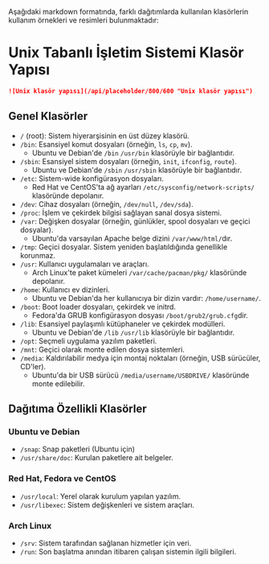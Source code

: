 Aşağıdaki markdown formatında, farklı dağıtımlarda kullanılan klasörlerin kullanım örnekleri ve resimleri bulunmaktadır:

# Unix Tabanlı İşletim Sistemi Klasör Yapısı

```markdown
![Unix klasör yapısı](/api/placeholder/800/600 "Unix klasör yapısı")

```

## Genel Klasörler

- `/` (root): Sistem hiyerarşisinin en üst düzey klasörü.
- `/bin`: Esansiyel komut dosyaları (örneğin, `ls`, `cp`, `mv`).
  - Ubuntu ve Debian'de `/bin` `/usr/bin` klasörüyle bir bağlantıdır.
- `/sbin`: Esansiyel sistem dosyaları (örneğin, `init`, `ifconfig`, `route`).
  - Ubuntu ve Debian'de `/sbin` `/usr/sbin` klasörüyle bir bağlantıdır.
- `/etc`: Sistem-wide konfigürasyon dosyaları.
  - Red Hat ve CentOS'ta ağ ayarları `/etc/sysconfig/network-scripts/` klasöründe depolanır.
- `/dev`: Cihaz dosyaları (örneğin, `/dev/null`, `/dev/sda`).
- `/proc`: İşlem ve çekirdek bilgisi sağlayan sanal dosya sistemi.
- `/var`: Değişken dosyalar (örneğin, günlükler, spool dosyaları ve geçici dosyalar).
  - Ubuntu'da varsayılan Apache belge dizini `/var/www/html/`dır.
- `/tmp`: Geçici dosyalar. Sistem yeniden başlatıldığında genellikle korunmaz.
- `/usr`: Kullanıcı uygulamaları ve araçları.
  - Arch Linux'te paket kümeleri `/var/cache/pacman/pkg/` klasöründe depolanır.
- `/home`: Kullanıcı ev dizinleri.
  - Ubuntu ve Debian'da her kullanıcıya bir dizin vardır: `/home/username/`.
- `/boot`: Boot loader dosyaları, çekirdek ve initrd.
  - Fedora'da GRUB konfigürasyon dosyası `/boot/grub2/grub.cfg`dir.
- `/lib`: Esansiyel paylaşımlı kütüphaneler ve çekirdek modülleri.
  - Ubuntu ve Debian'de `/lib` `/usr/lib` klasörüyle bir bağlantıdır.
- `/opt`: Seçmeli uygulama yazılım paketleri.
- `/mnt`: Geçici olarak monte edilen dosya sistemleri.
- `/media`: Kaldırılabilir medya için montaj noktaları (örneğin, USB sürücüler, CD'ler).
  - Ubuntu'da bir USB sürücü `/media/username/USBDRIVE/` klasöründe monte edilebilir.

## Dağıtıma Özellikli Klasörler

### Ubuntu ve Debian
- `/snap`: Snap paketleri (Ubuntu için)
- `/usr/share/doc`: Kurulan paketlere ait belgeler.

### Red Hat, Fedora ve CentOS
- `/usr/local`: Yerel olarak kurulum yapılan yazılım.
- `/usr/libexec`: Sistem değişkenleri ve sistem araçları.

### Arch Linux
- `/srv`: Sistem tarafından sağlanan hizmetler için veri.
- `/run`: Son başlatma anından itibaren çalışan sistemin ilgili bilgileri.